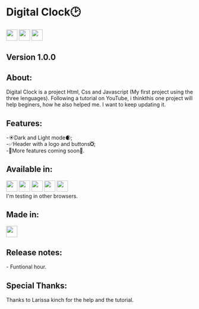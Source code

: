 <h1>Digital Clock🕑</h1>
<div>
  <img aligin="center" Height="30" widht="40" src="https://cdn.jsdelivr.net/gh/devicons/devicon/icons/html5/html5-plain-wordmark.svg"/>
  <img aligin="center" Height="30" widht="40" src="https://cdn.jsdelivr.net/gh/devicons/devicon/icons/css3/css3-plain-wordmark.svg"/>
  <img aligin="center" Height="30" widht="40" src="https://cdn.jsdelivr.net/gh/devicons/devicon/icons/javascript/javascript-plain.svg"/>
</div>
<h2>Version 1.0.0</h2>
<h2>About:</h2>
 Digital Clock is a project Html, Css and Javascript (My first project using the three lenguages). Following a tutorial on YouTube, i thinkthis one project will help beginers, how he also helped me. I want to keep updating it.
<h2>Features:</h2>
<div>
-☀️Dark and Light mode🌒;
</div>
<div>
-✅Header with a logo and buttons❎;
</div>
<div>
-🤔More features coming soon🤔.
</div>
<h2>Available in:</h2>
<div>
  <img aligin="center" Height="30" widht="40" src="https://cdn.jsdelivr.net/gh/devicons/devicon/icons/chrome/chrome-original.svg"/>
  <img aligin="center" Height="30" widht="40" src="https://cdn.jsdelivr.net/gh/devicons/devicon/icons/opera/opera-plain.svg"/>
  <img aligin="center" Height="30" widht="40" src="https://cdn.jsdelivr.net/gh/devicons/devicon/icons/safari/safari-original.svg"/>
  <img aligin="center" Height="30" widht="40" src="https://cdn.jsdelivr.net/gh/devicons/devicon/icons/firefox/firefox-original.svg"/>
  <img aligin="center" Height="30" widht="40" src="https://cdn.jsdelivr.net/gh/devicons/devicon/icons/ie10/ie10-original.svg"/>
</div>
I'm testing in other browsers.

<h2>Made in:</h2>
<div>
  <img aligin="center" Height="30" widht="40" src="https://cdn.jsdelivr.net/gh/devicons/devicon/icons/vscode/vscode-original.svg"/>
</div>

<h2>Release notes:</h2>
<div>
- Funtional hour.
</div>

<h2> Special Thanks:</h2>
 Thanks to Larissa kinch for the help and the tutorial.
